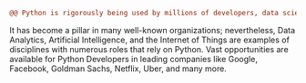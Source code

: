 ```diff
@@ Python is rigorously being used by millions of developers, data scientists, automation engineers along with a lot of other folks. @@
```
It has become a pillar in many well-known organizations; nevertheless, Data Analytics, Artificial Intelligence, and the Internet of Things are examples of 
disciplines with numerous roles that rely on Python. Vast opportunities are available for Python Developers in leading companies like Google, Facebook, Goldman Sachs, 
Netflix, Uber, and many more.
